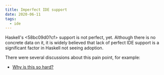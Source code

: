 ```yaml
---
title: Imperfect IDE support
date: 2020-06-11
tags:
  - ide
---
```


Haskell's <58bc09d0?cf> support is not perfect, yet. Although there is no concrete data on it, it is widely believed that lack of perfect IDE support is a significant factor in Haskell not seeing adoption.

There were several discussions about this pain point, for example:

* [Why is this so hard?](https://www.reddit.com/r/haskell/comments/gzxghn/why_is_this_so_hard/)